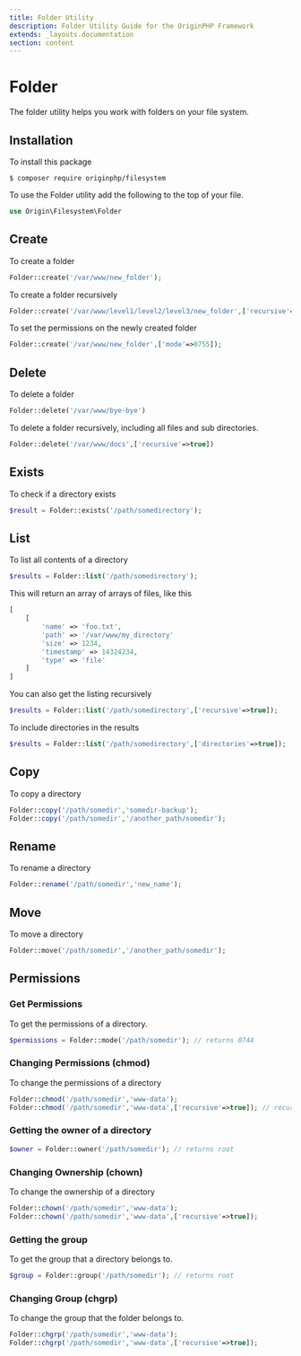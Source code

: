 ```yaml
---
title: Folder Utility
description: Folder Utility Guide for the OriginPHP Framework
extends: _layouts.documentation
section: content
---
```

# Folder

The folder utility helps you work with folders on your file system.

## Installation

To install this package

```linux
$ composer require originphp/filesystem
```

To use the Folder utility add the following to the top of your file.

```php
use Origin\Filesystem\Folder
```

## Create

To create a folder

```php
Folder::create('/var/www/new_folder');
```

To create a folder recursively

```php
Folder::create('/var/www/level1/level2/level3/new_folder',['recursive'=>true]);
```

To set the permissions on the newly created folder

```php
Folder::create('/var/www/new_folder',['mode'=>0755]);
```

## Delete

To delete a folder

```php
Folder::delete('/var/www/bye-bye')
```

To delete a folder recursively, including all files and sub directories.

```php
Folder::delete('/var/www/docs',['recursive'=>true])
```

## Exists

To check if a directory exists

```php
$result = Folder::exists('/path/somedirectory');
```

## List

To list all contents of a directory

```php
$results = Folder::list('/path/somedirectory');
```

This will return an array of arrays of files, like this

```php
[
    [
        'name' => 'foo.txt',
        'path' => '/var/www/my_directory'
        'size' => 1234,
        'timestamp' => 14324234,
        'type' => 'file'
    ]
]
```

You can also get the listing recursively

```php
$results = Folder::list('/path/somedirectory',['recursive'=>true]);
```

To include directories in the results

```php
$results = Folder::list('/path/somedirectory',['directories'=>true]);
```

## Copy

To copy a directory

```php
Folder::copy('/path/somedir','somedir-backup');
Folder::copy('/path/somedir','/another_path/somedir');
```

## Rename

To rename a directory

```php
Folder::rename('/path/somedir','new_name');
```

## Move

To move a directory

```php
Folder::move('/path/somedir','/another_path/somedir');
```

## Permissions

### Get Permissions

To get the permissions of a directory.

```php
$permissions = Folder::mode('/path/somedir'); // returns 0744
```

### Changing Permissions (chmod)

To change the permissions of a directory

```php
Folder::chmod('/path/somedir','www-data');
Folder::chmod('/path/somedir','www-data',['recursive'=>true]); // recursive
```

### Getting the owner of a directory

```php
$owner = Folder::owner('/path/somedir'); // returns root
```

### Changing Ownership (chown)

To change the ownership of a directory

```php
Folder::chown('/path/somedir','www-data');
Folder::chown('/path/somedir','www-data',['recursive'=>true]);
```

### Getting the group

To get the group that a directory belongs to.

```php
$group = Folder::group('/path/somedir'); // returns root
```

### Changing Group (chgrp)

To change the group that the folder belongs to.

```php
Folder::chgrp('/path/somedir','www-data');
Folder::chgrp('/path/somedir','www-data',['recursive'=>true]);
```
